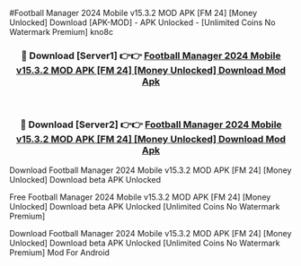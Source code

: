 #Football Manager 2024 Mobile v15.3.2 MOD APK [FM 24] [Money Unlocked] Download [APK-MOD] - APK Unlocked - [Unlimited Coins No Watermark Premium] kno8c



<div align="center">

<h3>🔴 Download [Server1] 👉👉 <a href="https://momento.my/?title=Football_Manager_2024_Mobile_v15.3.2_MOD_APK_[FM_24]_[Money_Unlocked]_Download">Football Manager 2024 Mobile v15.3.2 MOD APK [FM 24] [Money Unlocked] Download Mod Apk</a></h3><br>

<h3>🔴 Download [Server2] 👉👉 <a href="https://momento.my/?title=Football_Manager_2024_Mobile_v15.3.2_MOD_APK_[FM_24]_[Money_Unlocked]_Download">Football Manager 2024 Mobile v15.3.2 MOD APK [FM 24] [Money Unlocked] Download Mod Apk</a></h3>
</div>



Download Football Manager 2024 Mobile v15.3.2 MOD APK [FM 24] [Money Unlocked] Download beta APK Unlocked

Free Football Manager 2024 Mobile v15.3.2 MOD APK [FM 24] [Money Unlocked] Download beta APK Unlocked [Unlimited Coins No Watermark Premium]

Download Football Manager 2024 Mobile v15.3.2 MOD APK [FM 24] [Money Unlocked] Download beta APK Unlocked [Unlimited Coins No Watermark Premium] Mod For Android
